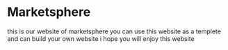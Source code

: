 # Marketsphere
this is our website of marketsphere you can use this website as a templete and can build your own website i hope you will enjoy this website
